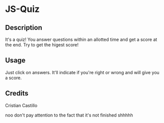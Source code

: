 # JS-Quiz

## Description
It's a quiz! You answer questions within an allotted time and get a score at the end. Try to get the higest score!

## Usage
Just click on answers. It'll indicate if you're right or wrong and will give you a score.

## Credits
Cristian Castillo













noo don't pay attention to the fact that it's not finished shhhhh
